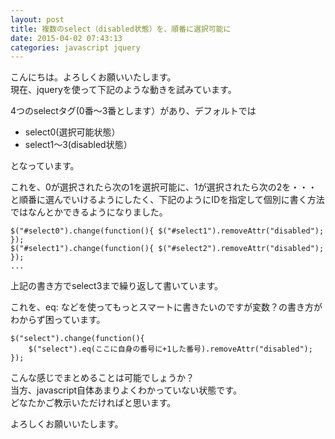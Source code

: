 ```yaml
---
layout: post
title: 複数のselect（disabled状態）を、順番に選択可能に
date: 2015-04-02 07:43:13
categories: javascript jquery
---
```

<p>こんにちは。よろしくお願いいたします。<br>
現在、jqueryを使って下記のような動きを試みています。</p>

<p>4つのselectタグ(0番～3番とします）があり、デフォルトでは</p>

<ul>
<li>select0(選択可能状態）</li>
<li>select1～3(disabled状態）</li>
</ul>

<p>となっています。</p>

<p>これを、0が選択されたら次の1を選択可能に、1が選択されたら次の2を・・・と順番に選んでいけるようにしたく、下記のようにIDを指定して個別に書く方法ではなんとかできるようになりました。</p>

<pre><code>$("#select0").change(function(){ $("#select1").removeAttr("disabled"); });
$("#select1").change(function(){ $("#select2").removeAttr("disabled"); });
...
</code></pre>

<p>上記の書き方でselect3まで繰り返して書いています。</p>

<p>これを、eq: などを使ってもっとスマートに書きたいのですが変数？の書き方がわからず困っています。</p>

<pre><code>$("select").change(function(){
    $("select").eq(ここに自身の番号に+1した番号).removeAttr("disabled");
});
</code></pre>

<p>こんな感じでまとめることは可能でしょうか？<br>
当方、javascript自体あまりよくわかっていない状態です。<br>
どなたかご教示いただければと思います。</p>

<p>よろしくお願いいたします。</p>
